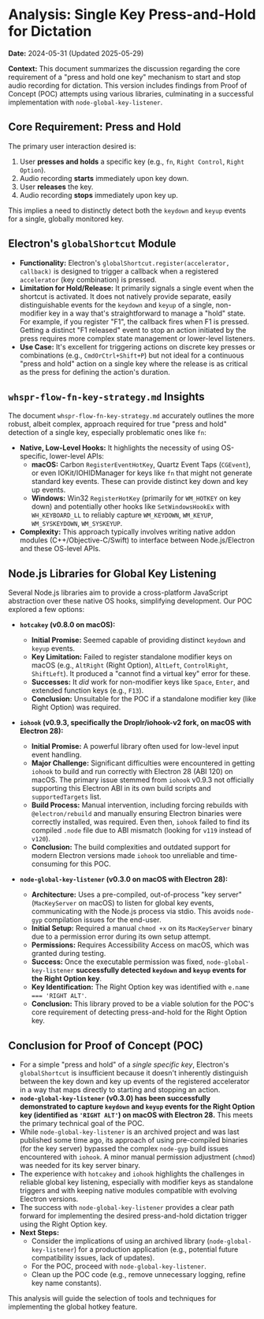 # Analysis: Single Key Press-and-Hold for Dictation

**Date:** 2024-05-31 (Updated 2025-05-29)

**Context:** This document summarizes the discussion regarding the core requirement of a "press and hold one key" mechanism to start and stop audio recording for dictation. This version includes findings from Proof of Concept (POC) attempts using various libraries, culminating in a successful implementation with `node-global-key-listener`.

## Core Requirement: Press and Hold

The primary user interaction desired is:
1.  User **presses and holds** a specific key (e.g., `fn`, `Right Control`, `Right Option`).
2.  Audio recording **starts** immediately upon key down.
3.  User **releases** the key.
4.  Audio recording **stops** immediately upon key up.

This implies a need to distinctly detect both the `keydown` and `keyup` events for a single, globally monitored key.

## Electron's `globalShortcut` Module

*   **Functionality:** Electron's `globalShortcut.register(accelerator, callback)` is designed to trigger a callback when a registered `accelerator` (key combination) is pressed.
*   **Limitation for Hold/Release:** It primarily signals a single event when the shortcut is activated. It does not natively provide separate, easily distinguishable events for the `keydown` and `keyup` of a single, non-modifier key in a way that's straightforward to manage a "hold" state. For example, if you register "F1", the callback fires when F1 is pressed. Getting a distinct "F1 released" event to stop an action initiated by the press requires more complex state management or lower-level listeners.
*   **Use Case:** It's excellent for triggering actions on discrete key presses or combinations (e.g., `CmdOrCtrl+Shift+P`) but not ideal for a continuous "press and hold" action on a single key where the release is as critical as the press for defining the action's duration.

## `whspr-flow-fn-key-strategy.md` Insights

The document `whspr-flow-fn-key-strategy.md` accurately outlines the more robust, albeit complex, approach required for true "press and hold" detection of a single key, especially problematic ones like `fn`:

*   **Native, Low-Level Hooks:** It highlights the necessity of using OS-specific, lower-level APIs:
    *   **macOS:** Carbon `RegisterEventHotKey`, Quartz Event Taps (`CGEvent`), or even IOKit/IOHIDManager for keys like `fn` that might not generate standard key events. These can provide distinct key down and key up events.
    *   **Windows:** Win32 `RegisterHotKey` (primarily for `WM_HOTKEY` on key down) and potentially other hooks like `SetWindowsHookEx` with `WH_KEYBOARD_LL` to reliably capture `WM_KEYDOWN`, `WM_KEYUP`, `WM_SYSKEYDOWN`, `WM_SYSKEYUP`.
*   **Complexity:** This approach typically involves writing native addon modules (C++/Objective-C/Swift) to interface between Node.js/Electron and these OS-level APIs.

## Node.js Libraries for Global Key Listening

Several Node.js libraries aim to provide a cross-platform JavaScript abstraction over these native OS hooks, simplifying development. Our POC explored a few options:

*   **`hotcakey` (v0.8.0 on macOS):**
    *   **Initial Promise:** Seemed capable of providing distinct `keydown` and `keyup` events.
    *   **Key Limitation:** Failed to register standalone modifier keys on macOS (e.g., `AltRight` (Right Option), `AltLeft`, `ControlRight`, `ShiftLeft`). It produced a "cannot find a virtual key" error for these.
    *   **Successes:** It *did* work for non-modifier keys like `Space`, `Enter`, and extended function keys (e.g., `F13`).
    *   **Conclusion:** Unsuitable for the POC if a standalone modifier key (like Right Option) was required.

*   **`iohook` (v0.9.3, specifically the Droplr/iohook-v2 fork, on macOS with Electron 28):**
    *   **Initial Promise:** A powerful library often used for low-level input event handling.
    *   **Major Challenge:** Significant difficulties were encountered in getting `iohook` to build and run correctly with Electron 28 (ABI 120) on macOS. The primary issue stemmed from `iohook` v0.9.3 not officially supporting this Electron ABI in its own build scripts and `supportedTargets` list.
    *   **Build Process:** Manual intervention, including forcing rebuilds with `@electron/rebuild` and manually ensuring Electron binaries were correctly installed, was required. Even then, `iohook` failed to find its compiled `.node` file due to ABI mismatch (looking for `v119` instead of `v120`).
    *   **Conclusion:** The build complexities and outdated support for modern Electron versions made `iohook` too unreliable and time-consuming for this POC.

*   **`node-global-key-listener` (v0.3.0 on macOS with Electron 28):**
    *   **Architecture:** Uses a pre-compiled, out-of-process "key server" (`MacKeyServer` on macOS) to listen for global key events, communicating with the Node.js process via stdio. This avoids `node-gyp` compilation issues for the end-user.
    *   **Initial Setup:** Required a manual `chmod +x` on its `MacKeyServer` binary due to a permission error during its own setup attempt.
    *   **Permissions:** Requires Accessibility Access on macOS, which was granted during testing.
    *   **Success:** Once the executable permission was fixed, `node-global-key-listener` **successfully detected `keydown` and `keyup` events for the Right Option key**.
    *   **Key Identification:** The Right Option key was identified with `e.name === 'RIGHT ALT'`.
    *   **Conclusion:** This library proved to be a viable solution for the POC\'s core requirement of detecting press-and-hold for the Right Option key.

## Conclusion for Proof of Concept (POC)

*   For a simple "press and hold" of a *single specific key*, Electron\'s `globalShortcut` is insufficient because it doesn\'t inherently distinguish between the key down and key up events of the registered accelerator in a way that maps directly to starting and stopping an action.
*   **`node-global-key-listener` (v0.3.0) has been successfully demonstrated to capture `keydown` and `keyup` events for the Right Option key (identified as `'RIGHT ALT'`) on macOS with Electron 28.** This meets the primary technical goal of the POC.
*   While `node-global-key-listener` is an archived project and was last published some time ago, its approach of using pre-compiled binaries (for the key server) bypassed the complex `node-gyp` build issues encountered with `iohook`. A minor manual permission adjustment (`chmod`) was needed for its key server binary.
*   The experience with `hotcakey` and `iohook` highlights the challenges in reliable global key listening, especially with modifier keys as standalone triggers and with keeping native modules compatible with evolving Electron versions.
*   The success with `node-global-key-listener` provides a clear path forward for implementing the desired press-and-hold dictation trigger using the Right Option key.
*   **Next Steps:**
    *   Consider the implications of using an archived library (`node-global-key-listener`) for a production application (e.g., potential future compatibility issues, lack of updates).
    *   For the POC, proceed with `node-global-key-listener`.
    *   Clean up the POC code (e.g., remove unnecessary logging, refine key name constants).

This analysis will guide the selection of tools and techniques for implementing the global hotkey feature.